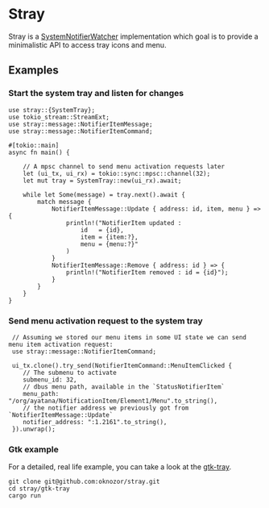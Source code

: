# Stray

Stray is a [SystemNotifierWatcher](https://www.freedesktop.org/wiki/Specifications/StatusNotifierItem/StatusNotifierWatcher/)
implementation which goal is to provide a minimalistic API to access tray icons and menu.

## Examples

### Start the system tray and listen for changes
```rust, ignore
use stray::{SystemTray};
use tokio_stream::StreamExt;
use stray::message::NotifierItemMessage;
use stray::message::NotifierItemCommand;

#[tokio::main]
async fn main() {

    // A mpsc channel to send menu activation requests later
    let (ui_tx, ui_rx) = tokio::sync::mpsc::channel(32);
    let mut tray = SystemTray::new(ui_rx).await;

    while let Some(message) = tray.next().await {
        match message {
            NotifierItemMessage::Update { address: id, item, menu } => {
                println!("NotifierItem updated :
                    id   = {id},
                    item = {item:?},
                    menu = {menu:?}"
                )
            }
            NotifierItemMessage::Remove { address: id } => {
                println!("NotifierItem removed : id = {id}");
            }
        }
    }
}
```

### Send menu activation request to the system tray

```rust,  ignore
 // Assuming we stored our menu items in some UI state we can send menu item activation request:
 use stray::message::NotifierItemCommand;

 ui_tx.clone().try_send(NotifierItemCommand::MenuItemClicked {
    // The submenu to activate
    submenu_id: 32,
    // dbus menu path, available in the `StatusNotifierItem`
    menu_path: "/org/ayatana/NotificationItem/Element1/Menu".to_string(),
    // the notifier address we previously got from `NotifierItemMessage::Update`
    notifier_address: ":1.2161".to_string(),
 }).unwrap();
```

### Gtk example

For a detailed, real life example, you can take a look at the [gtk-tray](https://github.com/oknozor/stray/tree/main/gtk-tray).

```shell
git clone git@github.com:oknozor/stray.git
cd stray/gtk-tray
cargo run
```
